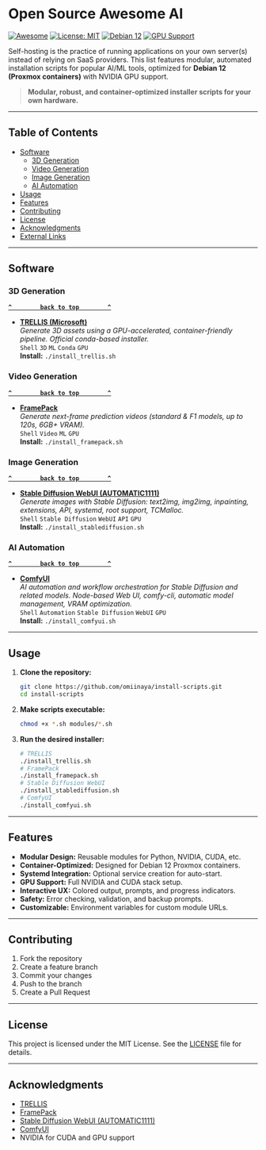 # Open Source Awesome AI

[![Awesome](https://img.shields.io/badge/Awesome-blue.svg)](https://github.com/sindresorhus/awesome)
[![License: MIT](https://img.shields.io/badge/License-MIT-yellow.svg)](LICENSE)
[![Debian 12](https://img.shields.io/badge/Platform-Debian%2012-informational)](https://www.debian.org/)
[![GPU Support](https://img.shields.io/badge/GPU-NVIDIA-green)](https://www.nvidia.com/)

Self-hosting is the practice of running applications on your own server(s) instead of relying on SaaS providers. This list features modular, automated installation scripts for popular AI/ML tools, optimized for **Debian 12 (Proxmox containers)** with NVIDIA GPU support.

> **Modular, robust, and container-optimized installer scripts for your own hardware.**

--------------------

## Table of Contents

- [Software](#software)
  - [3D Generation](#3d-asset-generation)
  - [Video Generation](#video-generation)
  - [Image Generation](#image-generation)
  - [AI Automation](#ai-automation)
- [Usage](#usage)
- [Features](#features)
- [Contributing](#contributing)
- [License](#license)
- [Acknowledgments](#acknowledgments)
- [External Links](#external-links)

--------------------

## Software

### 3D Generation

**[`^        back to top        ^`](#open-source-awesome-ai)**

- **[TRELLIS (Microsoft)](https://github.com/microsoft/trellis)**  
  *Generate 3D assets using a GPU-accelerated, container-friendly pipeline. Official conda-based installer.*  
  `Shell` `3D` `ML` `Conda` `GPU`  
  **Install:** `./install_trellis.sh`

### Video Generation

**[`^        back to top        ^`](#open-source-awesome-ai)**

- **[FramePack](https://github.com/lllyasviel/FramePack)**  
  *Generate next-frame prediction videos (standard & F1 models, up to 120s, 6GB+ VRAM).*  
  `Shell` `Video` `ML` `GPU`  
  **Install:** `./install_framepack.sh`

### Image Generation

**[`^        back to top        ^`](#open-source-awesome-ai)**

- **[Stable Diffusion WebUI (AUTOMATIC1111)](https://github.com/AUTOMATIC1111/stable-diffusion-webui)**  
  *Generate images with Stable Diffusion: text2img, img2img, inpainting, extensions, API, systemd, root support, TCMalloc.*  
  `Shell` `Stable Diffusion` `WebUI` `API` `GPU`  
  **Install:** `./install_stablediffusion.sh`

### AI Automation

**[`^        back to top        ^`](#open-source-awesome-ai)**

- **[ComfyUI](https://github.com/comfyanonymous/ComfyUI)**  
  *AI automation and workflow orchestration for Stable Diffusion and related models. Node-based Web UI, comfy-cli, automatic model management, VRAM optimization.*  
  `Shell` `Automation` `Stable Diffusion` `WebUI` `GPU`  
  **Install:** `./install_comfyui.sh`

--------------------

## Usage

1. **Clone the repository:**
   ```bash
   git clone https://github.com/omiinaya/install-scripts.git
   cd install-scripts
   ```
2. **Make scripts executable:**
   ```bash
   chmod +x *.sh modules/*.sh
   ```
3. **Run the desired installer:**
   ```bash
   # TRELLIS
   ./install_trellis.sh
   # FramePack
   ./install_framepack.sh
   # Stable Diffusion WebUI
   ./install_stablediffusion.sh
   # ComfyUI
   ./install_comfyui.sh
   ```

--------------------

## Features

- **Modular Design:** Reusable modules for Python, NVIDIA, CUDA, etc.
- **Container-Optimized:** Designed for Debian 12 Proxmox containers.
- **Systemd Integration:** Optional service creation for auto-start.
- **GPU Support:** Full NVIDIA and CUDA stack setup.
- **Interactive UX:** Colored output, prompts, and progress indicators.
- **Safety:** Error checking, validation, and backup prompts.
- **Customizable:** Environment variables for custom module URLs.

--------------------

## Contributing

1. Fork the repository
2. Create a feature branch
3. Commit your changes
4. Push to the branch
5. Create a Pull Request

--------------------

## License

This project is licensed under the MIT License. See the [LICENSE](LICENSE) file for details.

--------------------

## Acknowledgments

- [TRELLIS](https://github.com/microsoft/trellis)
- [FramePack](https://github.com/lllyasviel/FramePack)
- [Stable Diffusion WebUI (AUTOMATIC1111)](https://github.com/AUTOMATIC1111/stable-diffusion-webui)
- [ComfyUI](https://github.com/comfyanonymous/ComfyUI)
- NVIDIA for CUDA and GPU support